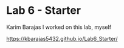 # Lab 6 - Starter


Karim Barajas
I worked on this lab, myself

https://kbarajas5432.github.io/Lab6_Starter/